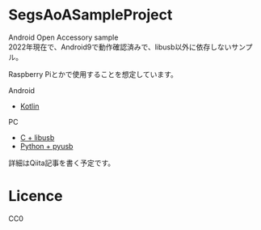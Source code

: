 # SegsAoASampleProject
Android Open Accessory sample  
2022年現在で、Android9で動作確認済みで、libusb以外に依存しないサンプル。  

Raspberry Piとかで使用することを想定しています。  

Android
+ [Kotlin](android/kotlin/)

PC
+ [C + libusb](pc/cpp)
+ [Python + pyusb](pc/py)

詳細はQiita記事を書く予定です。

# Licence
CC0